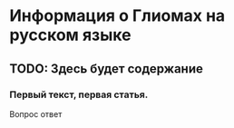# Информация о Глиомах на русском языке

## TODO: Здесь будет содержание
### Первый текст, первая статья. 
Вопрос ответ

